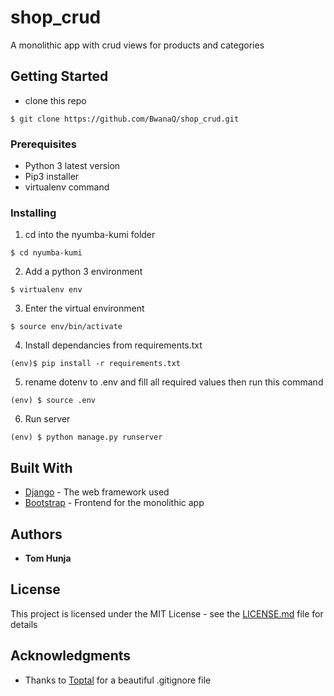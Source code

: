 # shop_crud

A monolithic app with crud views for products and categories

## Getting Started

- clone this repo

```
$ git clone https://github.com/BwanaQ/shop_crud.git
```

### Prerequisites

- Python 3 latest version
- Pip3 installer
- virtualenv command

### Installing

1. cd into the nyumba-kumi folder

```
$ cd nyumba-kumi
```

2. Add a python 3 environment

```
$ virtualenv env
```

3. Enter the virtual environment

```
$ source env/bin/activate
```

4. Install dependancies from requirements.txt

```
(env)$ pip install -r requirements.txt
```

5. rename dotenv to .env and fill all required values then run this command

```
(env) $ source .env
```

6. Run server

```
(env) $ python manage.py runserver
```



## Built With

- [Django](https://www.djangoproject.com/) - The web framework used
- [Bootstrap](https://getbootstrap.com/) - Frontend for the monolithic app

## Authors

- **Tom Hunja**

## License

This project is licensed under the MIT License - see the [LICENSE.md](LICENSE.md) file for details

## Acknowledgments

- Thanks to [Toptal](https://www.toptal.com/developers/gitignore/api/django) for a beautiful .gitignore file

